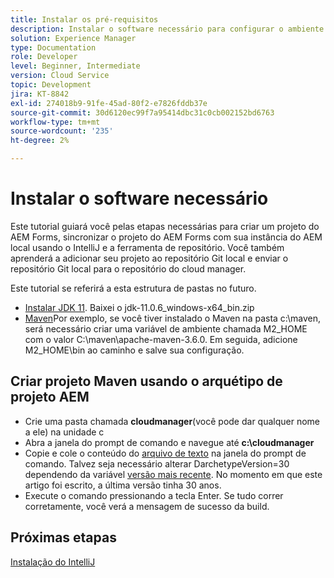 ```yaml
---
title: Instalar os pré-requisitos
description: Instalar o software necessário para configurar o ambiente de desenvolvimento
solution: Experience Manager
type: Documentation
role: Developer
level: Beginner, Intermediate
version: Cloud Service
topic: Development
jira: KT-8842
exl-id: 274018b9-91fe-45ad-80f2-e7826fddb37e
source-git-commit: 30d6120ec99f7a95414dbc31c0cb002152bd6763
workflow-type: tm+mt
source-wordcount: '235'
ht-degree: 2%

---
```


# Instalar o software necessário

Este tutorial guiará você pelas etapas necessárias para criar um projeto do AEM Forms, sincronizar o projeto do AEM Forms com sua instância do AEM local usando o IntelliJ e a ferramenta de repositório. Você também aprenderá a adicionar seu projeto ao repositório Git local e enviar o repositório Git local para o repositório do cloud manager.





Este tutorial se referirá a esta estrutura de pastas no futuro.

* [Instalar JDK 11](https://www.oracle.com/java/technologies/downloads/#java11-windows). Baixei o jdk-11.0.6_windows-x64_bin.zip
* [Maven](https://maven.apache.org/guides/getting-started/windows-prerequisites.html)Por exemplo, se você tiver instalado o Maven na pasta c:\maven, será necessário criar uma variável de ambiente chamada M2_HOME com o valor C:\maven\apache-maven-3.6.0. Em seguida, adicione M2_HOME\bin ao caminho e salve sua configuração.

## Criar projeto Maven usando o arquétipo de projeto AEM

* Crie uma pasta chamada **cloudmanager**(você pode dar qualquer nome a ele) na unidade c
* Abra a janela do prompt de comando e navegue até **c:\cloudmanager**
* Copie e cole o conteúdo do [arquivo de texto](assets/creating-maven-project.txt) na janela do prompt de comando. Talvez seja necessário alterar DarchetypeVersion=30 dependendo da variável [versão mais recente](https://github.com/adobe/aem-project-archetype/releases). No momento em que este artigo foi escrito, a última versão tinha 30 anos.
* Execute o comando pressionando a tecla Enter. Se tudo correr corretamente, você verá a mensagem de sucesso da build.

## Próximas etapas

[Instalação do IntelliJ](./intellij-set-up.md)